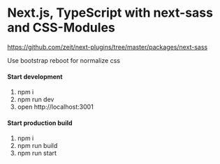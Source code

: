 # Next.js, TypeScript with next-sass and CSS-Modules

https://github.com/zeit/next-plugins/tree/master/packages/next-sass

Use bootstrap reboot for normalize css

#### Start development

1.  npm i
2.  npm run dev
3.  open http://localhost:3001

#### Start production build

1.  npm i
2.  npm run build
3.  npm run start
